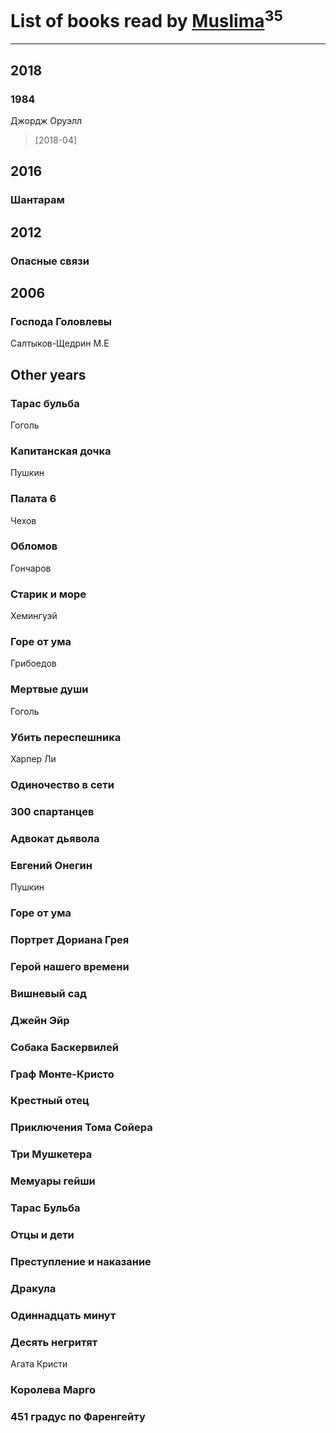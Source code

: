 # List of books read by [Muslima](https://www.facebook.com/app_scoped_user_id/1867395113473883/)<sup>35</sup>
---

## 2018

### 1984
Джордж Оруэлл
> [2018-04] 



## 2016

### Шантарам



## 2012

### Опасные связи



## 2006

### Господа Головлевы
Салтыков-Щедрин М.Е



## Other years

### Тарас бульба
Гоголь


### Капитанская дочка
Пушкин


### Палата 6
Чехов


### Обломов
Гончаров


### Старик и море
Хемингуэй


### Горе от ума
Грибоедов


### Мертвые души
Гоголь


### Убить переспешника
Харпер Ли


### Одиночество в сети


### 300 спартанцев


### Адвокат дьявола


### Евгений Онегин
Пушкин


### Горе от ума


### Портрет Дориана Грея


### Герой нашего времени


### Вишневый сад


### Джейн Эйр


### Собака Баскервилей


### Граф Монте-Кристо


### Крестный отец


### Приключения Тома Сойера


### Три Мушкетера


### Мемуары гейши


### Тарас Бульба


### Отцы и дети


### Преступление и наказание


### Дракула


### Одиннадцать минут


### Десять негритят
Агата Кристи


### Королева Марго


### 451 градус по Фаренгейту



